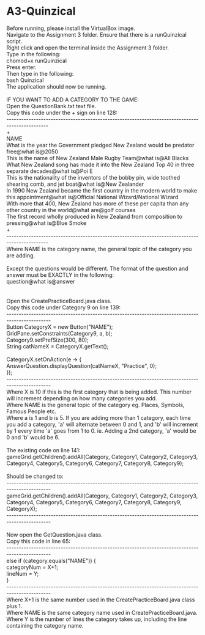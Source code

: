 # A3-Quinzical
Before running, please install the VirtualBox image.\
Navigate to the Assignment 3 folder. Ensure that there is a runQuinzical script.\
Right click and open the terminal inside the Assignment 3 folder.\
Type in the following:\
chomod+x runQuinzical\
Press enter.\
Then type in the following:\
bash Quinzical\
The application should now be running.\
\
IF YOU WANT TO ADD A CATEGORY TO THE GAME:\
Open the QuestionBank.txt text file.\
Copy this code under the + sign on line 128:\
-----------------------------------------------------------------------------------------------\
+\
NAME\
What is the year the Government pledged New Zealand would be predator free@what is@2050\
This is the name of New Zealand Male Rugby Team@what is@All Blacks\
What New Zealand song has made it into the New Zealand Top 40 in three separate decades@what is@Poi E\
This is the nationality of the inventors of the bobby pin, wide toothed shearing comb, and jet boat@what is@New Zealander\
In 1990 New Zealand became the first country in the modern world to make this appointment@what is@Official National Wizard/National Wizard\
With more that 400, New Zealand has more of these per capita than any other country in the world@what are@golf courses\
The first record wholly produced in New Zealand from composition to pressing@what is@Blue Smoke\
+\
-----------------------------------------------------------------------------------------------\
Where NAME is the category name, the general topic of the category you are adding.\
\
Except the questions would be different. The format of the question and answer must be EXACTLY in the following:\
question@what is@answer\
\
\
Open the CreatePracticeBoard.java class.\
Copy this code under Category 9 on line 139:\
------------------------------------------------------------------------------------------------\
Button CategoryX = new Button("NAME");\
	  GridPane.setConstraints(Category9, a, b);\
		Category9.setPrefSize(300, 80);\
		String catNameX = CategoryX.getText();\
\
		CategoryX.setOnAction(e -> {\
			AnswerQuestion.displayQuestion(catNameX, "Practice", 0);\
		});\
------------------------------------------------------------------------------------------------\
Where X is 10 if this is the first category that is being added. This number will increment depending on how many categories you add.\
Where NAME is the general topic of the category eg. Places, Symbols, Famous People etc.\
Where a is 1 and b is 5. If you are adding more than 1 category, each time you add a category, 'a' will alternate between 0 and 1, and 'b' will increment by 1 every time 'a' goes from 1 to 0. ie. Adding a 2nd category, 'a' would be 0 and 'b' would be 6.\
\
The existing code on line 141:\
gameGrid.getChildren().addAll(Category, Category1, Category2, Category3, Category4, Category5, Category6,
				Category7, Category8, Category9);\
\
Should be changed to:\
------------------------------------------------------------------------------------------------\
gameGrid.getChildren().addAll(Category, Category1, Category2, Category3, Category4, Category5, Category6,
				Category7, Category8, Category9, CategoryX);\
------------------------------------------------------------------------------------------------\
\
Now open the GetQuestion.java class.\
Copy this code in line 65:\
------------------------------------------------------------------------------------------------\
else if (category.equals("NAME")) {\
			categoryNum = X+1;\
			lineNum = Y;\
		}\
------------------------------------------------------------------------------------------------\
Where X+1 is the same number used in the CreatePracticeBoard.java class plus 1.\
Where NAME is the same category name used in CreatePracticeBoard.java.\
Where Y is the number of lines the category takes up, including the line containing the category name.
